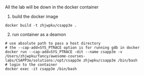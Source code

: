 All the lab will be down in the docker container

1. build the docker image

```
docker build -t zhjwpku/csapp3e .
```

2. run container as a deamon

```
# use absolute path to pass a host directory
# the --cap-add=SYS_PTRACE option is for running gdb in docker
docker run --cap-add=SYS_PTRACE -dit --name csapp3e -v /Users/zhjwpku/fancy/awesome-courses-labs/CSAPP3e/solutions:/opt/csapp3e zhjwpku/csapp3e /bin/bash
# login to the container
docker exec -it csapp3e /bin/bash
```
